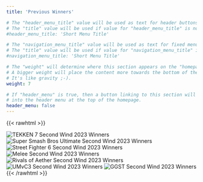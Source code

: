 ```yaml
---
title: 'Previous Winners'

# The "header_menu_title" value will be used as text for header buttons.
# The "title" value will be used if value for "header_menu_title" is not provided.
#header_menu_title: 'Short Menu Title'

# The "navigation_menu_title" value will be used as text for fixed menu items.
# The "title" value will be used if value for "navigation_menu_title" is not provided.
#navigation_menu_title: 'Short Menu Title'

# The "weight" will determine where this section appears on the "homepage".
# A bigger weight will place the content more towards the bottom of the page.
# It's like gravity ;-).
weight: 7

# If "header_menu" is true, then a button linking to this section will be placed
# into the header menu at the top of the homepage.
header_menu: false
---
```


{{< rawhtml >}}
<style>
</style>

<div class="main-carousel" data-flickity='{ "imagesLoaded": true, "wrapAround": true, "percentPosition": false }'>
	<img src="images/prev_winners/tekken7.png" alt="TEKKEN 7 Second Wind 2023 Winners">
	<img src="images/prev_winners/ultimate.png" alt="Super Smash Bros Ultimate Second Wind 2023 Winners">
	<img src="images/prev_winners/sf6.png" alt="Street Fighter 6 Second Wind 2023 Winners">
	<img src="images/prev_winners/melee.png" alt="Melee Second Wind 2023 Winners">
	<img src="images/prev_winners/roa.png" alt="Rivals of Aether Second Wind 2023 Winners">
	<img src="images/prev_winners/umvc3.png" alt="UMvC3 Second Wind 2023 Winners">
	<img src="images/prev_winners/ggstrive.png" alt="GGST Second Wind 2023 Winners">
</div>
{{< /rawhtml >}}
